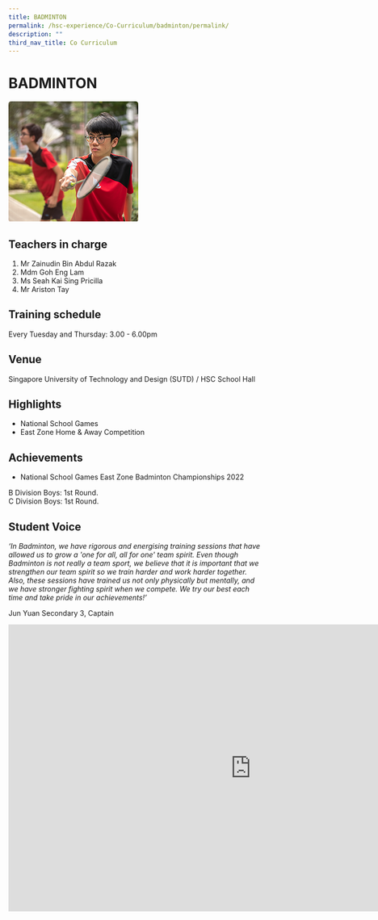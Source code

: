 ```yaml
---
title: BADMINTON
permalink: /hsc-experience/Co-Curriculum/badminton/permalink/
description: ""
third_nav_title: Co Curriculum
---
```

BADMINTON
=========
![](/images/badminton.png)

Teachers in charge
------------------

1.  Mr Zainudin Bin Abdul Razak
2.  Mdm Goh Eng Lam
3.  Ms Seah Kai Sing Pricilla
4.  Mr Ariston Tay

Training schedule
-----------------

Every Tuesday and Thursday: 3.00 - 6.00pm

Venue
-----

Singapore University of Technology and Design (SUTD) / HSC School Hall

Highlights
----------

*   National School Games
*   East Zone Home &amp; Away Competition

Achievements
------------

*   National School Games East Zone Badminton Championships 2022

B Division Boys: 1st Round.  
C Division Boys: 1st Round.

Student Voice
-------------

_‘In Badminton, we have rigorous and energising training sessions that have allowed us to grow a 'one for all, all for one' team spirit. Even though Badminton is not really a team sport, we believe that it is important that we strengthen our team spirit so we train harder and work harder together. Also, these sessions have trained us not only physically but mentally, and we have stronger fighting spirit when we compete. We try our best each time and take pride in our achievements!’_

Jun Yuan Secondary 3, Captain

<iframe allowfullscreen="true" height="569" width="960" frameborder="0" src="https://docs.google.com/presentation/d/e/2PACX-1vQYsSEJpjlCfoj2PJUrsE30f6xekmygLC5RrchABfZ-G_p3PbTzMmDmmEfpbTp8aCVdEmbc-M2qAJpT/embed?start=false&amp;loop=false&amp;delayms=3000"></iframe>
